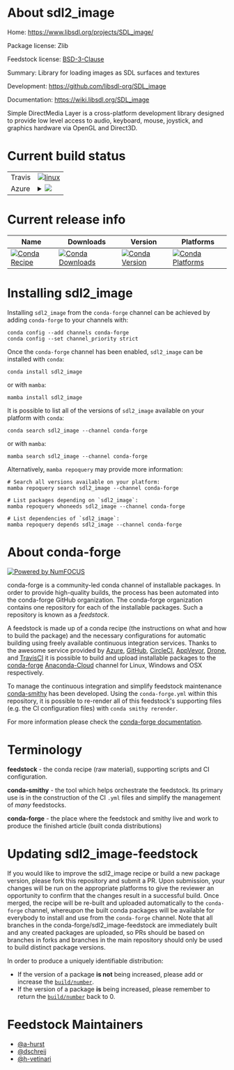 About sdl2_image
================

Home: https://www.libsdl.org/projects/SDL_image/

Package license: Zlib

Feedstock license: [BSD-3-Clause](https://github.com/conda-forge/sdl2_image-feedstock/blob/main/LICENSE.txt)

Summary: Library for loading images as SDL surfaces and textures

Development: https://github.com/libsdl-org/SDL_image

Documentation: https://wiki.libsdl.org/SDL_image

Simple DirectMedia Layer is a cross-platform development library designed to
provide low level access to audio, keyboard, mouse, joystick, and graphics
hardware via OpenGL and Direct3D.


Current build status
====================


<table><tr>
    <td>Travis</td>
    <td>
      <a href="https://app.travis-ci.com/conda-forge/sdl2_image-feedstock">
        <img alt="linux" src="https://img.shields.io/travis/com/conda-forge/sdl2_image-feedstock/main.svg?label=Linux">
      </a>
    </td>
  </tr>
    
  <tr>
    <td>Azure</td>
    <td>
      <details>
        <summary>
          <a href="https://dev.azure.com/conda-forge/feedstock-builds/_build/latest?definitionId=5308&branchName=main">
            <img src="https://dev.azure.com/conda-forge/feedstock-builds/_apis/build/status/sdl2_image-feedstock?branchName=main">
          </a>
        </summary>
        <table>
          <thead><tr><th>Variant</th><th>Status</th></tr></thead>
          <tbody><tr>
              <td>linux_64</td>
              <td>
                <a href="https://dev.azure.com/conda-forge/feedstock-builds/_build/latest?definitionId=5308&branchName=main">
                  <img src="https://dev.azure.com/conda-forge/feedstock-builds/_apis/build/status/sdl2_image-feedstock?branchName=main&jobName=linux&configuration=linux%20linux_64_" alt="variant">
                </a>
              </td>
            </tr><tr>
              <td>linux_aarch64</td>
              <td>
                <a href="https://dev.azure.com/conda-forge/feedstock-builds/_build/latest?definitionId=5308&branchName=main">
                  <img src="https://dev.azure.com/conda-forge/feedstock-builds/_apis/build/status/sdl2_image-feedstock?branchName=main&jobName=linux&configuration=linux%20linux_aarch64_" alt="variant">
                </a>
              </td>
            </tr><tr>
              <td>linux_ppc64le</td>
              <td>
                <a href="https://dev.azure.com/conda-forge/feedstock-builds/_build/latest?definitionId=5308&branchName=main">
                  <img src="https://dev.azure.com/conda-forge/feedstock-builds/_apis/build/status/sdl2_image-feedstock?branchName=main&jobName=linux&configuration=linux%20linux_ppc64le_" alt="variant">
                </a>
              </td>
            </tr><tr>
              <td>osx_64</td>
              <td>
                <a href="https://dev.azure.com/conda-forge/feedstock-builds/_build/latest?definitionId=5308&branchName=main">
                  <img src="https://dev.azure.com/conda-forge/feedstock-builds/_apis/build/status/sdl2_image-feedstock?branchName=main&jobName=osx&configuration=osx%20osx_64_" alt="variant">
                </a>
              </td>
            </tr><tr>
              <td>osx_arm64</td>
              <td>
                <a href="https://dev.azure.com/conda-forge/feedstock-builds/_build/latest?definitionId=5308&branchName=main">
                  <img src="https://dev.azure.com/conda-forge/feedstock-builds/_apis/build/status/sdl2_image-feedstock?branchName=main&jobName=osx&configuration=osx%20osx_arm64_" alt="variant">
                </a>
              </td>
            </tr><tr>
              <td>win_64</td>
              <td>
                <a href="https://dev.azure.com/conda-forge/feedstock-builds/_build/latest?definitionId=5308&branchName=main">
                  <img src="https://dev.azure.com/conda-forge/feedstock-builds/_apis/build/status/sdl2_image-feedstock?branchName=main&jobName=win&configuration=win%20win_64_" alt="variant">
                </a>
              </td>
            </tr>
          </tbody>
        </table>
      </details>
    </td>
  </tr>
</table>

Current release info
====================

| Name | Downloads | Version | Platforms |
| --- | --- | --- | --- |
| [![Conda Recipe](https://img.shields.io/badge/recipe-sdl2_image-green.svg)](https://anaconda.org/conda-forge/sdl2_image) | [![Conda Downloads](https://img.shields.io/conda/dn/conda-forge/sdl2_image.svg)](https://anaconda.org/conda-forge/sdl2_image) | [![Conda Version](https://img.shields.io/conda/vn/conda-forge/sdl2_image.svg)](https://anaconda.org/conda-forge/sdl2_image) | [![Conda Platforms](https://img.shields.io/conda/pn/conda-forge/sdl2_image.svg)](https://anaconda.org/conda-forge/sdl2_image) |

Installing sdl2_image
=====================

Installing `sdl2_image` from the `conda-forge` channel can be achieved by adding `conda-forge` to your channels with:

```
conda config --add channels conda-forge
conda config --set channel_priority strict
```

Once the `conda-forge` channel has been enabled, `sdl2_image` can be installed with `conda`:

```
conda install sdl2_image
```

or with `mamba`:

```
mamba install sdl2_image
```

It is possible to list all of the versions of `sdl2_image` available on your platform with `conda`:

```
conda search sdl2_image --channel conda-forge
```

or with `mamba`:

```
mamba search sdl2_image --channel conda-forge
```

Alternatively, `mamba repoquery` may provide more information:

```
# Search all versions available on your platform:
mamba repoquery search sdl2_image --channel conda-forge

# List packages depending on `sdl2_image`:
mamba repoquery whoneeds sdl2_image --channel conda-forge

# List dependencies of `sdl2_image`:
mamba repoquery depends sdl2_image --channel conda-forge
```


About conda-forge
=================

[![Powered by
NumFOCUS](https://img.shields.io/badge/powered%20by-NumFOCUS-orange.svg?style=flat&colorA=E1523D&colorB=007D8A)](https://numfocus.org)

conda-forge is a community-led conda channel of installable packages.
In order to provide high-quality builds, the process has been automated into the
conda-forge GitHub organization. The conda-forge organization contains one repository
for each of the installable packages. Such a repository is known as a *feedstock*.

A feedstock is made up of a conda recipe (the instructions on what and how to build
the package) and the necessary configurations for automatic building using freely
available continuous integration services. Thanks to the awesome service provided by
[Azure](https://azure.microsoft.com/en-us/services/devops/), [GitHub](https://github.com/),
[CircleCI](https://circleci.com/), [AppVeyor](https://www.appveyor.com/),
[Drone](https://cloud.drone.io/welcome), and [TravisCI](https://travis-ci.com/)
it is possible to build and upload installable packages to the
[conda-forge](https://anaconda.org/conda-forge) [Anaconda-Cloud](https://anaconda.org/)
channel for Linux, Windows and OSX respectively.

To manage the continuous integration and simplify feedstock maintenance
[conda-smithy](https://github.com/conda-forge/conda-smithy) has been developed.
Using the ``conda-forge.yml`` within this repository, it is possible to re-render all of
this feedstock's supporting files (e.g. the CI configuration files) with ``conda smithy rerender``.

For more information please check the [conda-forge documentation](https://conda-forge.org/docs/).

Terminology
===========

**feedstock** - the conda recipe (raw material), supporting scripts and CI configuration.

**conda-smithy** - the tool which helps orchestrate the feedstock.
                   Its primary use is in the construction of the CI ``.yml`` files
                   and simplify the management of *many* feedstocks.

**conda-forge** - the place where the feedstock and smithy live and work to
                  produce the finished article (built conda distributions)


Updating sdl2_image-feedstock
=============================

If you would like to improve the sdl2_image recipe or build a new
package version, please fork this repository and submit a PR. Upon submission,
your changes will be run on the appropriate platforms to give the reviewer an
opportunity to confirm that the changes result in a successful build. Once
merged, the recipe will be re-built and uploaded automatically to the
`conda-forge` channel, whereupon the built conda packages will be available for
everybody to install and use from the `conda-forge` channel.
Note that all branches in the conda-forge/sdl2_image-feedstock are
immediately built and any created packages are uploaded, so PRs should be based
on branches in forks and branches in the main repository should only be used to
build distinct package versions.

In order to produce a uniquely identifiable distribution:
 * If the version of a package **is not** being increased, please add or increase
   the [``build/number``](https://docs.conda.io/projects/conda-build/en/latest/resources/define-metadata.html#build-number-and-string).
 * If the version of a package **is** being increased, please remember to return
   the [``build/number``](https://docs.conda.io/projects/conda-build/en/latest/resources/define-metadata.html#build-number-and-string)
   back to 0.

Feedstock Maintainers
=====================

* [@a-hurst](https://github.com/a-hurst/)
* [@dschreij](https://github.com/dschreij/)
* [@h-vetinari](https://github.com/h-vetinari/)

